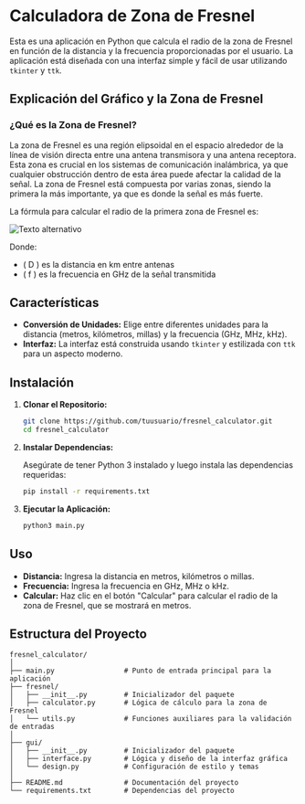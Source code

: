 # Calculadora de Zona de Fresnel

Esta es una aplicación en Python que calcula el radio de la zona de Fresnel en función de la distancia y la frecuencia proporcionadas por el usuario. La aplicación está diseñada con una interfaz simple y fácil de usar utilizando `tkinter` y `ttk`.

## Explicación del Gráfico y la Zona de Fresnel

### ¿Qué es la Zona de Fresnel?

La zona de Fresnel es una región elipsoidal en el espacio alrededor de la línea de visión directa entre una antena transmisora y una antena receptora. Esta zona es crucial en los sistemas de comunicación inalámbrica, ya que cualquier obstrucción dentro de esta área puede afectar la calidad de la señal. La zona de Fresnel está compuesta por varias zonas, siendo la primera la más importante, ya que es donde la señal es más fuerte.

La fórmula para calcular el radio de la primera zona de Fresnel es:

![Texto alternativo](https://www.prored.es/wp-content/uploads/2018/08/prored-formula-zona-primera-de-fresnel-en-metros-v2.png)

Donde:

- \( D \) es la distancia en km entre antenas
- \( f \) es la frecuencia en GHz de la señal transmitida

## Características

- **Conversión de Unidades:** Elige entre diferentes unidades para la distancia (metros, kilómetros, millas) y la frecuencia (GHz, MHz, kHz).
- **Interfaz:** La interfaz está construida usando `tkinter` y estilizada con `ttk` para un aspecto moderno.

## Instalación

1. **Clonar el Repositorio:**

   ```bash
   git clone https://github.com/tuusuario/fresnel_calculator.git
   cd fresnel_calculator
   ```

2. **Instalar Dependencias:**

   Asegúrate de tener Python 3 instalado y luego instala las dependencias requeridas:

   ```bash
   pip install -r requirements.txt
   ```

3. **Ejecutar la Aplicación:**

   ```bash
   python3 main.py
   ```

## Uso

- **Distancia:** Ingresa la distancia en metros, kilómetros o millas.
- **Frecuencia:** Ingresa la frecuencia en GHz, MHz o kHz.
- **Calcular:** Haz clic en el botón "Calcular" para calcular el radio de la zona de Fresnel, que se mostrará en metros.

## Estructura del Proyecto

```plaintext
fresnel_calculator/
│
├── main.py                 # Punto de entrada principal para la aplicación
├── fresnel/
│   ├── __init__.py         # Inicializador del paquete
│   ├── calculator.py       # Lógica de cálculo para la zona de Fresnel
│   └── utils.py            # Funciones auxiliares para la validación de entradas
│
├── gui/
│   ├── __init__.py         # Inicializador del paquete
│   ├── interface.py        # Lógica y diseño de la interfaz gráfica
│   └── design.py           # Configuración de estilo y temas
│
├── README.md               # Documentación del proyecto
└── requirements.txt        # Dependencias del proyecto
```
